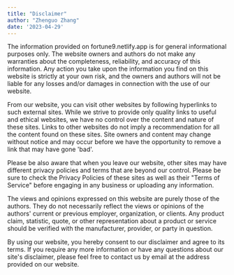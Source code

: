 ```yaml
---
title: "Disclaimer"
author: "Zhenguo Zhang"
date: '2023-04-29'
---
```


The information provided on fortune9.netlify.app is for general informational purposes only. The website owners and authors do not make any warranties about the completeness, reliability, and accuracy of this information. Any action you take upon the information you find on this website is strictly at your own risk, and the owners and authors will not be liable for any losses and/or damages in connection with the use of our website.

From our website, you can visit other websites by following hyperlinks to such external sites. While we strive to provide only quality links to useful and ethical websites, we have no control over the content and nature of these sites. Links to other websites do not imply a recommendation for all the content found on these sites. Site owners and content may change without notice and may occur before we have the opportunity to remove a link that may have gone 'bad'.

Please be also aware that when you leave our website, other sites may have different privacy policies and terms that are beyond our control. Please be sure to check the Privacy Policies of these sites as well as their "Terms of Service" before engaging in any business or uploading any information.

The views and opinions expressed on this website are purely those of the authors. They do not necessarily reflect the views or opinions of the authors' current or previous employer, organization, or clients. Any product claim, statistic, quote, or other representation about a product or service should be verified with the manufacturer, provider, or party in question.

By using our website, you hereby consent to our disclaimer and agree to its terms. If you require any more information or have any questions about our site's disclaimer, please feel free to contact us by email at the address provided on our website.
